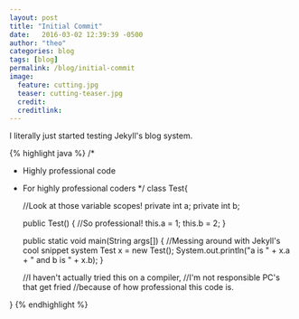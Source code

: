 ```yaml
---
layout: post
title: "Initial Commit"
date:   2016-03-02 12:39:39 -0500
author: "theo"
categories: blog
tags: [blog]
permalink: /blog/initial-commit
image:
  feature: cutting.jpg
  teaser: cutting-teaser.jpg
  credit:
  creditlink:
---
```


I literally just started testing Jekyll's blog system.

{% highlight java %}
/*
* Highly professional code
* For highly professional coders
*/
class Test{

  //Look at those variable scopes!
  private int a;
  private int b;
  
  public Test()
  {
    //So professional!
    this.a = 1;
    this.b = 2;
  }
  
  public static void main(String args[])
  {
    //Messing around with Jekyll's cool snippet system
    Test x = new Test();
    System.out.println("a is " + x.a + " and b is " + x.b);
  }
  
  //I haven't actually tried this on a compiler,
  //I'm not responsible PC's that get fried
  //because of how professional this code is.

}
{% endhighlight %}

